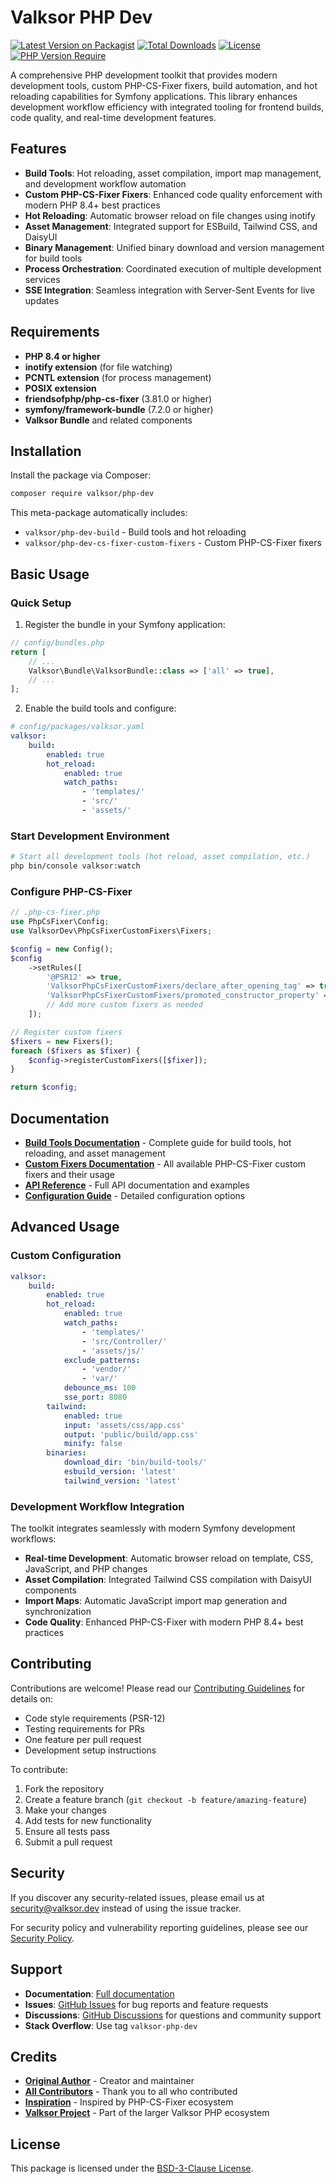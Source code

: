 # Valksor PHP Dev

[![Latest Version on Packagist](https://img.shields.io/packagist/v/valksor/php-dev.svg)](https://packagist.org/packages/valksor/php-dev)
[![Total Downloads](https://img.shields.io/packagist/dt/valksor/php-dev.svg)](https://packagist.org/packages/valksor/php-dev)
[![License](https://img.shields.io/packagist/l/valksor/php-dev.svg)](LICENSE)
[![PHP Version Require](https://img.shields.io/packagist/require-v/valksor/php-dev/php)](https://packagist.org/packages/valksor/php-dev)

A comprehensive PHP development toolkit that provides modern development tools, custom PHP-CS-Fixer fixers, build automation, and hot reloading capabilities for Symfony applications. This library enhances development workflow efficiency with integrated tooling for frontend builds, code quality, and real-time development features.

## Features

- **Build Tools**: Hot reloading, asset compilation, import map management, and development workflow automation
- **Custom PHP-CS-Fixer Fixers**: Enhanced code quality enforcement with modern PHP 8.4+ best practices
- **Hot Reloading**: Automatic browser reload on file changes using inotify
- **Asset Management**: Integrated support for ESBuild, Tailwind CSS, and DaisyUI
- **Binary Management**: Unified binary download and version management for build tools
- **Process Orchestration**: Coordinated execution of multiple development services
- **SSE Integration**: Seamless integration with Server-Sent Events for live updates

## Requirements

- **PHP 8.4 or higher**
- **inotify extension** (for file watching)
- **PCNTL extension** (for process management)
- **POSIX extension**
- **friendsofphp/php-cs-fixer** (3.81.0 or higher)
- **symfony/framework-bundle** (7.2.0 or higher)
- **Valksor Bundle** and related components

## Installation

Install the package via Composer:

```bash
composer require valksor/php-dev
```

This meta-package automatically includes:
- `valksor/php-dev-build` - Build tools and hot reloading
- `valksor/php-dev-cs-fixer-custom-fixers` - Custom PHP-CS-Fixer fixers

## Basic Usage

### Quick Setup

1. Register the bundle in your Symfony application:

```php
// config/bundles.php
return [
    // ...
    Valksor\Bundle\ValksorBundle::class => ['all' => true],
    // ...
];
```

2. Enable the build tools and configure:

```yaml
# config/packages/valksor.yaml
valksor:
    build:
        enabled: true
        hot_reload:
            enabled: true
            watch_paths:
                - 'templates/'
                - 'src/'
                - 'assets/'
```

### Start Development Environment

```bash
# Start all development tools (hot reload, asset compilation, etc.)
php bin/console valksor:watch
```

### Configure PHP-CS-Fixer

```php
// .php-cs-fixer.php
use PhpCsFixer\Config;
use ValksorDev\PhpCsFixerCustomFixers\Fixers;

$config = new Config();
$config
    ->setRules([
        '@PSR12' => true,
        'ValksorPhpCsFixerCustomFixers/declare_after_opening_tag' => true,
        'ValksorPhpCsFixerCustomFixers/promoted_constructor_property' => true,
        // Add more custom fixers as needed
    ]);

// Register custom fixers
$fixers = new Fixers();
foreach ($fixers as $fixer) {
    $config->registerCustomFixers([$fixer]);
}

return $config;
```

## Documentation

- **[Build Tools Documentation](src/ValksorDev/Build/README.md)** - Complete guide for build tools, hot reloading, and asset management
- **[Custom Fixers Documentation](src/ValksorDev/PhpCsFixerCustomFixers/README.md)** - All available PHP-CS-Fixer custom fixers and their usage
- **[API Reference](src/ValksorDev/)** - Full API documentation and examples
- **[Configuration Guide](https://github.com/valksor/valksor-dev/wiki)** - Detailed configuration options

## Advanced Usage

### Custom Configuration

```yaml
valksor:
    build:
        enabled: true
        hot_reload:
            enabled: true
            watch_paths:
                - 'templates/'
                - 'src/Controller/'
                - 'assets/js/'
            exclude_patterns:
                - 'vendor/'
                - 'var/'
            debounce_ms: 100
            sse_port: 8080
        tailwind:
            enabled: true
            input: 'assets/css/app.css'
            output: 'public/build/app.css'
            minify: false
        binaries:
            download_dir: 'bin/build-tools/'
            esbuild_version: 'latest'
            tailwind_version: 'latest'
```

### Development Workflow Integration

The toolkit integrates seamlessly with modern Symfony development workflows:

- **Real-time Development**: Automatic browser reload on template, CSS, JavaScript, and PHP changes
- **Asset Compilation**: Integrated Tailwind CSS compilation with DaisyUI components
- **Import Maps**: Automatic JavaScript import map generation and synchronization
- **Code Quality**: Enhanced PHP-CS-Fixer with modern PHP 8.4+ best practices


## Contributing

Contributions are welcome! Please read our [Contributing Guidelines](CONTRIBUTING.md) for details on:

- Code style requirements (PSR-12)
- Testing requirements for PRs
- One feature per pull request
- Development setup instructions

To contribute:

1. Fork the repository
2. Create a feature branch (`git checkout -b feature/amazing-feature`)
3. Make your changes
4. Add tests for new functionality
5. Ensure all tests pass
6. Submit a pull request

## Security

If you discover any security-related issues, please email us at security@valksor.dev instead of using the issue tracker.

For security policy and vulnerability reporting guidelines, please see our [Security Policy](SECURITY.md).

## Support

- **Documentation**: [Full documentation](https://github.com/valksor/valksor-dev)
- **Issues**: [GitHub Issues](https://github.com/valksor/valksor-dev/issues) for bug reports and feature requests
- **Discussions**: [GitHub Discussions](https://github.com/valksor/valksor-dev/discussions) for questions and community support
- **Stack Overflow**: Use tag `valksor-php-dev`

## Credits

- **[Original Author](https://github.com/valksor)** - Creator and maintainer
- **[All Contributors](https://github.com/valksor/valksor-dev/graphs/contributors)** - Thank you to all who contributed
- **[Inspiration](https://github.com/friendsofphp/php-cs-fixer)** - Inspired by PHP-CS-Fixer ecosystem
- **[Valksor Project](https://github.com/valksor)** - Part of the larger Valksor PHP ecosystem

## License

This package is licensed under the [BSD-3-Clause License](LICENSE).
